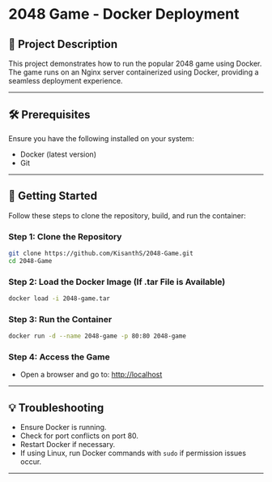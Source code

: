 # 2048 Game - Docker Deployment

## 📜 Project Description

This project demonstrates how to run the popular 2048 game using Docker. The game runs on an Nginx server containerized using Docker, providing a seamless deployment experience.

---

## 🛠 Prerequisites

Ensure you have the following installed on your system:

- Docker (latest version)
- Git

---

## 🚀 Getting Started

Follow these steps to clone the repository, build, and run the container:

### Step 1: Clone the Repository

```bash
git clone https://github.com/KisanthS/2048-Game.git
cd 2048-Game
```

### Step 2: Load the Docker Image (If .tar File is Available)

```bash
docker load -i 2048-game.tar
```

### Step 3: Run the Container

```bash
docker run -d --name 2048-game -p 80:80 2048-game
```

### Step 4: Access the Game

- Open a browser and go to: [http://localhost](http://localhost)

---

## 💡 Troubleshooting

- Ensure Docker is running.
- Check for port conflicts on port 80.
- Restart Docker if necessary.
- If using Linux, run Docker commands with `sudo` if permission issues occur.

---
